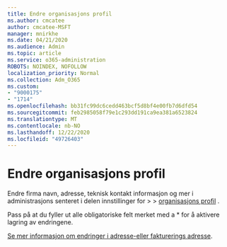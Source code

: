 ```yaml
---
title: Endre organisasjons profil
ms.author: cmcatee
author: cmcatee-MSFT
manager: mnirkhe
ms.date: 04/21/2020
ms.audience: Admin
ms.topic: article
ms.service: o365-administration
ROBOTS: NOINDEX, NOFOLLOW
localization_priority: Normal
ms.collection: Adm_O365
ms.custom:
- "9000175"
- "1714"
ms.openlocfilehash: bb31fc99dc6cedd463bcf5d8bf4e00fb7d6dfd54
ms.sourcegitcommit: feb2985058f79e1c293dd191ca9ea381a6523824
ms.translationtype: MT
ms.contentlocale: nb-NO
ms.lasthandoff: 12/22/2020
ms.locfileid: "49726403"
---
```

# <a name="change-organization-profile"></a>Endre organisasjons profil

Endre firma navn, adresse, teknisk kontakt informasjon og mer i administrasjons senteret i delen innstillinger for   >    >  [organisasjons profil](https://admin.microsoft.com/AdminPortal/Home#/Settings/OrganizationProfile/:/Settings/L1/OrganizationInformation) .

Pass på at du fyller ut alle obligatoriske felt merket med a * for å aktivere lagring av endringene.

[Se mer informasjon om endringer i adresse-eller fakturerings adresse](https://docs.microsoft.com/microsoft-365/admin/manage/change-address-contact-and-more).
